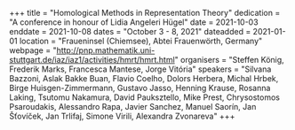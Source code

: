 +++
title = "Homological Methods in Representation Theory"
dedication = "A conference in honour of Lidia Angeleri Hügel"
date = 2021-10-03
enddate = 2021-10-08
dates = "October 3 - 8, 2021"
dateadded = 2021-01-01
location = "Fraueninsel (Chiemsee), Abtei Frauenwörth, Germany"
webpage = "http://pnp.mathematik.uni-stuttgart.de/iaz/iaz1/activities/hmrt/hmrt.html"
organisers = "Steffen König, Frederik Marks, Francesca Mantese, Jorge Vitória"
speakers = "Silvana Bazzoni, Aslak Bakke Buan, Flavio Coelho, Dolors Herbera, Michal Hrbek, Birge Huisgen-Zimmermann, Gustavo Jasso, Henning Krause, Rosanna Laking, Tsutomu Nakamura, David Pauksztello, Mike Prest, Chrysostomos Psaroudakis, Alessandro Rapa, Javier Sanchez, Manuel Saorín, Jan Šťovíček, Jan Trlifaj, Simone Virili, Alexandra Zvonareva"
+++
